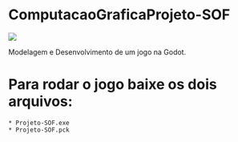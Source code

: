 # ComputacaoGraficaProjeto-SOF

<img src="./Thumb.gif">

Modelagem e Desenvolvimento de um jogo na Godot.

# Para rodar o jogo baixe os dois arquivos:
    * Projeto-SOF.exe
    * Projeto-SOF.pck
